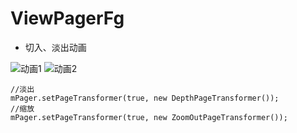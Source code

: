 # ViewPagerFg
- 切入、淡出动画

![动画1](https://github.com/snowluliang/ViewPagerFg/blob/master/app/src/main/res/screens/GIF1.gif)
![动画2](https://github.com/snowluliang/ViewPagerFg/blob/master/app/src/main/res/screens/GIF2.gif)

```
//淡出
mPager.setPageTransformer(true, new DepthPageTransformer());
//缩放
mPager.setPageTransformer(true, new ZoomOutPageTransformer());
```
